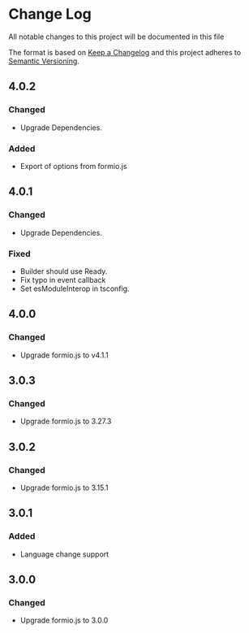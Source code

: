 # Change Log
All notable changes to this project will be documented in this file

The format is based on [Keep a Changelog](http://keepachangelog.com/)
and this project adheres to [Semantic Versioning](http://semver.org/).

## 4.0.2
### Changed
 - Upgrade Dependencies.

### Added
 - Export of options from formio.js

## 4.0.1
### Changed
 - Upgrade Dependencies.
 
### Fixed
 - Builder should use Ready.
 - Fix typo in event callback
 - Set esModuleInterop in tsconfig.

## 4.0.0
### Changed
 - Upgrade formio.js to v4.1.1

## 3.0.3
### Changed
 - Upgrade formio.js to 3.27.3

## 3.0.2
### Changed
 - Upgrade formio.js to 3.15.1 
 
## 3.0.1
### Added
 - Language change support

## 3.0.0
### Changed
 - Upgrade formio.js to 3.0.0
